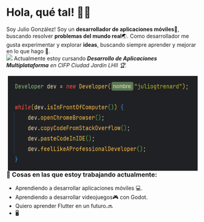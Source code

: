 <!-- Saludo -->
# Hola, qué tal! :wave::smiley:

<!--Introducción -->
Soy Julio González! Soy un **desarrollador de aplicaciones móviles**:iphone:, buscando resolver **problemas del mundo real**:earth_asia:. Como desarrollador me gusta experimentar y explorar **ideas**, buscando siempre aprender y mejorar en lo que hago :muscle:.
<br>
<img src="https://media0.giphy.com/media/v1.Y2lkPTc5MGI3NjExbHN5d3l5cWlrZ2FnNTBjd2hjZzM3YmhocmRkaHp4OG92cTRreHBpeCZlcD12MV9pbnRlcm5hbF9naWZfYnlfaWQmY3Q9Zw/c0vY2peUr4QbgDvcmZ/giphy.webp" width="30"> Actualmente estoy cursando <em><b>Desarrollo de Aplicaciones Multiplataforma</b> en CIFP Ciudad Jardin LHII :trophy:.</em>

<!-- IMG -->
<img src="https://github.com/juliogtrenard/juliogtrenard/blob/main/dev.png" alt="dev" align="right" width="500" height="250" />

### 💼  Cosas en las que estoy trabajando actualmente: 
* Aprendiendo a desarrollar aplicaciones móviles :computer:.
* Aprendiendo a desarrollar videojuegos:video_game: con Godot.
* Quiero aprender Flutter en un futuro.🔜
* :desktop_computer:
